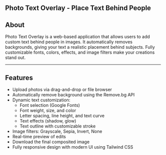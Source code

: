 ## Photo Text Overlay - Place Text Behind People

## About
Photo Text Overlay is a web-based application that allows users to add custom text behind people in images. It automatically removes backgrounds, giving your text a realistic placement behind subjects. Fully customizable fonts, colors, effects, and image filters make your creations stand out.

---

## Features
- Upload photos via drag-and-drop or file browser
- Automatically remove background using the Remove.bg API
- Dynamic text customization:
  - Font selection (Google Fonts)
  - Font weight, size, and color
  - Letter spacing, line height, and text curve
  - Text effects (shadow, glow)
  - Text outline with customizable stroke
- Image filters: Grayscale, Sepia, Invert, None
- Real-time preview of edits
- Download the final composited image
- Fully responsive design with modern UI using Tailwind CSS

